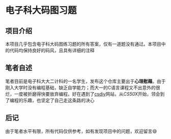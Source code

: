 # 电子科大码图习题
## 项目介绍
本项目几乎包含电子科大码图练习题的所有答案，仅有一道题没有通过。本项目中的代码均保持良好的码风，且具有详细的注释
## 笔者自述
笔者目前是电子科大大二计科的一名学生，发布这个仓库主要出于**心理慰藉**。由于刚入大学时没有编程基础，缺乏自学能力；而大一的C语言课程又不出意外的很烂，一度被折磨得快要放弃编程。好在遇到了[csdiy](https://csdiy.wiki/)网站，从*CS50X*开始，领会到了编程的乐趣，也坚定了自己走这条路的决心
## 后记
由于笔者水平有限，所有代码仅供参考，如有发现项目中的问题，欢迎留言😄
